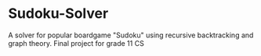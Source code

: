 # Sudoku-Solver
A solver for popular boardgame "Sudoku" using recursive backtracking and graph theory. Final project for grade 11 CS
